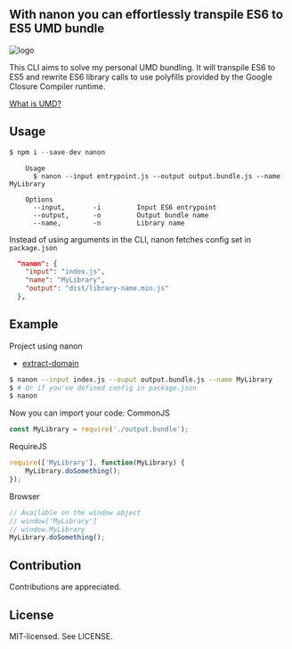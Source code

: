 With nanon you can effortlessly transpile ES6 to ES5 UMD bundle
--
![logo](https://i.imgur.com/yIl8stn.png)

This CLI aims to solve my personal UMD bundling. It will transpile ES6 to ES5 and rewrite ES6 library calls to use polyfills provided by the Google Closure Compiler runtime.

[What is UMD?](https://github.com/umdjs/umd)

Usage
--

```js
$ npm i --save-dev nanon
```

```
    Usage
      $ nanon --input entrypoint.js --output output.bundle.js --name MyLibrary

    Options
      --input,       -i         Input ES6 entrypoint
      --output,      -o         Output bundle name
      --name,        -n         Library name
```

Instead of using arguments in the CLI, nanon fetches config set in `package.json`
```json
  "nanon": {
    "input": "index.js",
    "name": "MyLibrary",
    "output": "dist/library-name.min.js"
  },
```

Example
--
Project using nanon
* [extract-domain](https://github.com/bjarneo/extract-domain)

```bash
$ nanon --input index.js --ouput output.bundle.js --name MyLibrary
$ # Or if you've defined config in package.json
$ nanon
```

Now you can import your code:
CommonJS
```js
const MyLibrary = require('./output.bundle');
```

RequireJS
```js
require(['MyLibrary'], function(MyLibrary) {
    MyLibrary.doSomething();
});
```

Browser
```js
// Available on the window object
// window['MyLibrary']
// window.MyLibrary
MyLibrary.doSomething();
```

Contribution
--
Contributions are appreciated.

License
--
MIT-licensed. See LICENSE.
